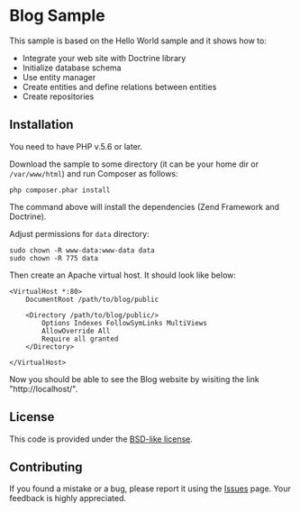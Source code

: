 Blog Sample
==================================================

This sample is based on the Hello World sample and it shows how to:

  * Integrate your web site with Doctrine library
  * Initialize database schema
  * Use entity manager
  * Create entities and define relations between entities
  * Create repositories

## Installation

You need to have PHP v.5.6 or later.

Download the sample to some directory (it can be your home dir or `/var/www/html`) and run Composer as follows:

```
php composer.phar install
```

The command above will install the dependencies (Zend Framework and Doctrine).

Adjust permissions for `data` directory:

```
sudo chown -R www-data:www-data data
sudo chown -R 775 data
```

Then create an Apache virtual host. It should look like below:

```
<VirtualHost *:80>
    DocumentRoot /path/to/blog/public
    
	<Directory /path/to/blog/public/>
        Options Indexes FollowSymLinks MultiViews
        AllowOverride All
        Require all granted
    </Directory>

</VirtualHost>
```

Now you should be able to see the Blog website by wisiting the link "http://localhost/". 
 
## License

This code is provided under the [BSD-like license](https://en.wikipedia.org/wiki/BSD_licenses). 

## Contributing

If you found a mistake or a bug, please report it using the [Issues](https://github.com/olegkrivtsov/using-zf3-book-samples/issues) page. Your feedback is highly appreciated.
